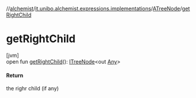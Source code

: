 //[alchemist](../../../index.md)/[it.unibo.alchemist.expressions.implementations](../index.md)/[ATreeNode](index.md)/[getRightChild](get-right-child.md)

# getRightChild

[jvm]\
open fun [getRightChild](get-right-child.md)(): [ITreeNode](../../it.unibo.alchemist.expressions.interfaces/-i-tree-node/index.md)<out [Any](https://kotlinlang.org/api/latest/jvm/stdlib/kotlin/-any/index.html)>

#### Return

the righr child (if any)
